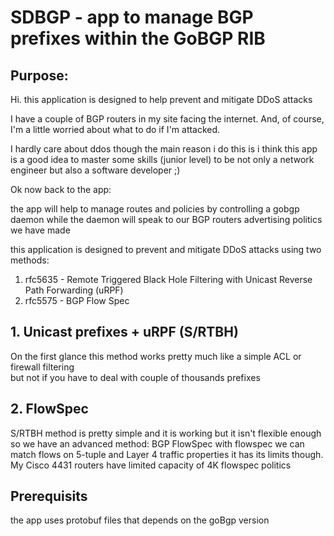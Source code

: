 # SDBGP - app to manage BGP prefixes within the GoBGP RIB

## Purpose: 

Hi. this application is designed to help prevent and mitigate DDoS attacks

I have a couple of BGP routers in my site facing the internet.
And, of course, I'm a little worried about what to do if I'm attacked.

I hardly care about ddos though
the main reason i do this is i think this app is a good idea to master some skills (junior level) to be not only a network engineer but also a software developer ;)

Ok now back to the app:  

the app will help to manage routes and policies by controlling a gobgp daemon
while the daemon will speak to our BGP routers advertising politics we have made

this application is designed to prevent and mitigate DDoS attacks using two methods:  
1. rfc5635 - Remote Triggered Black Hole Filtering with Unicast Reverse Path Forwarding (uRPF)  
2. rfc5575 - BGP Flow Spec 

## 1. Unicast prefixes + uRPF (S/RTBH)

On the first glance this method works pretty much like a simple ACL or firewall filtering  
but not if you have to deal with couple of thousands prefixes


## 2. FlowSpec

S/RTBH method is pretty simple and it is working but it isn't flexible enough  
so we have an advanced method: BGP FlowSpec 
with flowspec we can match flows on 5-tuple and Layer 4 traffic properties
it has its limits though. My Cisco 4431 routers have limited capacity of 4K flowspec politics


## Prerequisits
the app uses protobuf files that depends on the goBgp version

